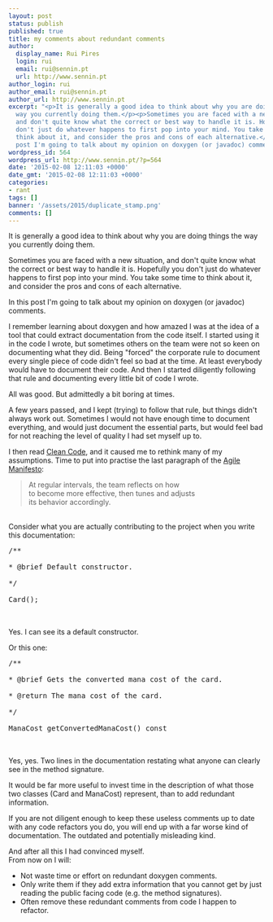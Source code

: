 ```yaml
---
layout: post
status: publish
published: true
title: my comments about redundant comments
author:
  display_name: Rui Pires
  login: rui
  email: rui@sennin.pt
  url: http://www.sennin.pt
author_login: rui
author_email: rui@sennin.pt
author_url: http://www.sennin.pt
excerpt: "<p>It is generally a good idea to think about why you are doing things the
  way you currently doing them.</p><p>Sometimes you are faced with a new situation,
  and don't quite know what the correct or best way to handle it is. Hopefully you
  don't just do whatever happens to first pop into your mind. You take some time to
  think about it, and consider the pros and cons of each alternative.</p><p>In this
  post I'm going to talk about my opinion on doxygen (or javadoc) comments.</p>"
wordpress_id: 564
wordpress_url: http://www.sennin.pt/?p=564
date: '2015-02-08 12:11:03 +0000'
date_gmt: '2015-02-08 12:11:03 +0000'
categories:
- rant
tags: []
banner: '/assets/2015/duplicate_stamp.png'
comments: []
---
```

<p>It is generally a good idea to think about why you are doing things the way you currently doing them.</p>
<p>Sometimes you are faced with a new situation, and don't quite know what the correct or best way to handle it is. Hopefully you don't just do whatever happens to first pop into your mind. You take some time to think about it, and consider the pros and cons of each alternative.</p>
<p>In this post I'm going to talk about my opinion on doxygen (or javadoc) comments.<a id="more"></a><a id="more-564"></a></p>
<p>I remember learning about doxygen and how amazed I was at the idea of a tool that could extract documentation from the code itself. I started using it in the code I wrote, but sometimes others on the team were not so keen on documenting what they did. Being "forced" the corporate rule to document every single piece of code didn't feel so bad at the time. At least everybody would have to document their code. And then I started diligently following that rule and documenting every little bit of code I wrote.</p>
<p>All was good. But admittedly a bit boring at times.</p>
<p>A few years passed, and I kept (trying) to follow that rule, but things didn't always work out. Sometimes I would not have enough time to document everything, and would just document the essential parts, but would feel bad for not reaching the level of quality I had set myself up to.</p>
<p>I then read <a href="https://sites.google.com/site/unclebobconsultingllc/books">Clean Code</a>, and it caused me to rethink many of my assumptions. Time to put into practise the last paragraph of the <a href="http://agilemanifesto.org/principles.html">Agile Manifesto</a>:</p>
<blockquote><p>At regular intervals, the team reflects on how<br />
to become more effective, then tunes and adjusts<br />
its behavior accordingly.</blockquote><br />
Consider what you are actually contributing to the project when you write this documentation:</p>
<pre>/**<br />
* @brief Default constructor.<br />
*/<br />
Card();<br />
</pre><br />
Yes. I can see its a default constructor.</p>
<p>Or this one:</p>
<pre>/**<br />
* @brief Gets the converted mana cost of the card.<br />
* @return The mana cost of the card.<br />
*/<br />
ManaCost getConvertedManaCost() const<br />
</pre><br />
Yes, yes. Two lines in the documentation restating what anyone can clearly see in the method signature.</p>
<p>It would be far more useful to invest time in the description of what those two classes (Card and ManaCost) represent, than to add redundant information.</p>
<p>If you are not&nbsp;diligent enough to keep these useless comments up to date with any code refactors you do, you will end up with a far worse kind of documentation. The outdated and potentially misleading kind.</p>
<p>And after all this I had convinced myself.<br />
From now on I will:</p>
<ul>
<li>Not waste time or effort on redundant doxygen comments.</li>
<li>Only write them if they add extra information that you cannot get by just reading the public facing code (e.g. the method signatures).</li>
<li>Often remove these redundant comments from code I happen to refactor.</li><br />
</ul></p>
